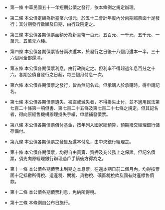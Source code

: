 * 第一條 中華民國五十一年短期公債之發行，依本條例之規定辦理。

* 第二條 本公債定額為新臺幣六億元，於五十二會計年度內分兩期照票面十足發行；其分期發行數額及日期，由行政院定之。

* 第三條 本公債各期債票面額分為新臺幣一百元、五百元、一千元、五千元、一萬元、五萬元六種。

* 第四條 本公債各期債票皆分兩次還本，於發行之日後十八個月還本一半，三十六個月全部還清。

* 第五條 本公債各期債票利息，由行政院定之。但利率不得超過年息百分之十六。各期公債自發行之日起，每三個月付息一次。

* 第六條 本公債各期債票之發行，皆為無記名式。但承購人於承購時，得申請記名。

* 第七條 本公債各期債票遺失、被盜或滅失者，不得掛失止付，並不適用民法第七百二十條第一項但書、第七百二十五條及第七百二十七條之規定。但其記名者，得向原經售機構辦理掛失手續，申請補發債票。

* 第八條 本公債各期債票償付基金，按年列入國家總預算，預期撥交經理銀行儲存備付。

* 第九條 本公債各期債票之發售及還本付息，由中央銀行經理之。

* 第十條 本公債各期債票，均得自由買賣、質押及充公務上之保證。但記名債票，須先向原經理銀行辦理過戶手續後方得為之。

* 第十一條 本公債各期債票未到期之本息票，在還本期日前二個月內，均得按票面十足抵繳所得稅、遺產稅、關稅、貨物稅、礦區稅稅款及國有財產標售價款。

* 第十二條 本公債各期債票利息，免納所得稅。

* 第十三條 本條例自公布日施行。

